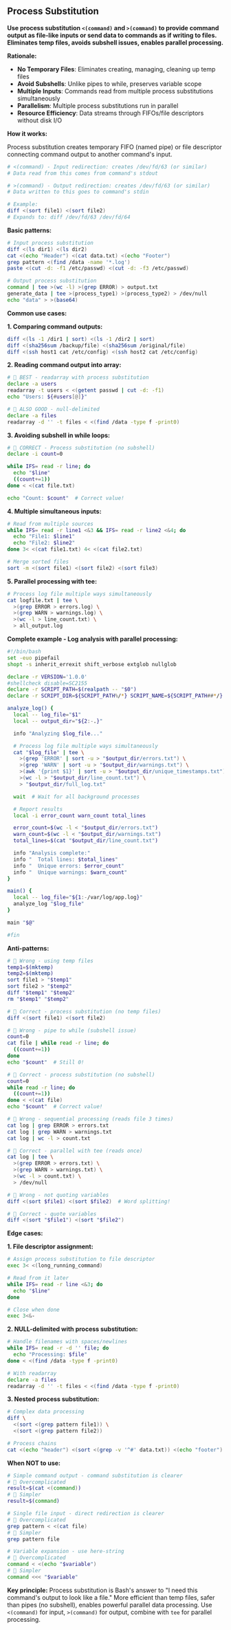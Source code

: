 ## Process Substitution

**Use process substitution `<(command)` and `>(command)` to provide command output as file-like inputs or send data to commands as if writing to files. Eliminates temp files, avoids subshell issues, enables parallel processing.**

**Rationale:**

- **No Temporary Files**: Eliminates creating, managing, cleaning up temp files
- **Avoid Subshells**: Unlike pipes to while, preserves variable scope
- **Multiple Inputs**: Commands read from multiple process substitutions simultaneously
- **Parallelism**: Multiple process substitutions run in parallel
- **Resource Efficiency**: Data streams through FIFOs/file descriptors without disk I/O

**How it works:**

Process substitution creates temporary FIFO (named pipe) or file descriptor connecting command output to another command's input.

```bash
# <(command) - Input redirection: creates /dev/fd/63 (or similar)
# Data read from this comes from command's stdout

# >(command) - Output redirection: creates /dev/fd/63 (or similar)
# Data written to this goes to command's stdin

# Example:
diff <(sort file1) <(sort file2)
# Expands to: diff /dev/fd/63 /dev/fd/64
```

**Basic patterns:**

```bash
# Input process substitution
diff <(ls dir1) <(ls dir2)
cat <(echo "Header") <(cat data.txt) <(echo "Footer")
grep pattern <(find /data -name '*.log')
paste <(cut -d: -f1 /etc/passwd) <(cut -d: -f3 /etc/passwd)

# Output process substitution
command | tee >(wc -l) >(grep ERROR) > output.txt
generate_data | tee >(process_type1) >(process_type2) > /dev/null
echo "data" > >(base64)
```

**Common use cases:**

**1. Comparing command outputs:**

```bash
diff <(ls -1 /dir1 | sort) <(ls -1 /dir2 | sort)
diff <(sha256sum /backup/file) <(sha256sum /original/file)
diff <(ssh host1 cat /etc/config) <(ssh host2 cat /etc/config)
```

**2. Reading command output into array:**

```bash
#  BEST - readarray with process substitution
declare -a users
readarray -t users < <(getent passwd | cut -d: -f1)
echo "Users: ${#users[@]}"

#  ALSO GOOD - null-delimited
declare -a files
readarray -d '' -t files < <(find /data -type f -print0)
```

**3. Avoiding subshell in while loops:**

```bash
#  CORRECT - Process substitution (no subshell)
declare -i count=0

while IFS= read -r line; do
  echo "$line"
  ((count+=1))
done < <(cat file.txt)

echo "Count: $count"  # Correct value!
```

**4. Multiple simultaneous inputs:**

```bash
# Read from multiple sources
while IFS= read -r line1 <&3 && IFS= read -r line2 <&4; do
  echo "File1: $line1"
  echo "File2: $line2"
done 3< <(cat file1.txt) 4< <(cat file2.txt)

# Merge sorted files
sort -m <(sort file1) <(sort file2) <(sort file3)
```

**5. Parallel processing with tee:**

```bash
# Process log file multiple ways simultaneously
cat logfile.txt | tee \
  >(grep ERROR > errors.log) \
  >(grep WARN > warnings.log) \
  >(wc -l > line_count.txt) \
  > all_output.log
```

**Complete example - Log analysis with parallel processing:**

```bash
#!/bin/bash
set -euo pipefail
shopt -s inherit_errexit shift_verbose extglob nullglob

declare -r VERSION='1.0.0'
#shellcheck disable=SC2155
declare -r SCRIPT_PATH=$(realpath -- "$0")
declare -r SCRIPT_DIR=${SCRIPT_PATH%/*} SCRIPT_NAME=${SCRIPT_PATH##*/}

analyze_log() {
  local -- log_file="$1"
  local -- output_dir="${2:-.}"

  info "Analyzing $log_file..."

  # Process log file multiple ways simultaneously
  cat "$log_file" | tee \
    >(grep 'ERROR' | sort -u > "$output_dir/errors.txt") \
    >(grep 'WARN' | sort -u > "$output_dir/warnings.txt") \
    >(awk '{print $1}' | sort -u > "$output_dir/unique_timestamps.txt") \
    >(wc -l > "$output_dir/line_count.txt") \
    > "$output_dir/full_log.txt"

  wait  # Wait for all background processes

  # Report results
  local -i error_count warn_count total_lines

  error_count=$(wc -l < "$output_dir/errors.txt")
  warn_count=$(wc -l < "$output_dir/warnings.txt")
  total_lines=$(cat "$output_dir/line_count.txt")

  info "Analysis complete:"
  info "  Total lines: $total_lines"
  info "  Unique errors: $error_count"
  info "  Unique warnings: $warn_count"
}

main() {
  local -- log_file="${1:-/var/log/app.log}"
  analyze_log "$log_file"
}

main "$@"

#fin
```

**Anti-patterns:**

```bash
#  Wrong - using temp files
temp1=$(mktemp)
temp2=$(mktemp)
sort file1 > "$temp1"
sort file2 > "$temp2"
diff "$temp1" "$temp2"
rm "$temp1" "$temp2"

#  Correct - process substitution (no temp files)
diff <(sort file1) <(sort file2)

#  Wrong - pipe to while (subshell issue)
count=0
cat file | while read -r line; do
  ((count+=1))
done
echo "$count"  # Still 0!

#  Correct - process substitution (no subshell)
count=0
while read -r line; do
  ((count+=1))
done < <(cat file)
echo "$count"  # Correct value!

#  Wrong - sequential processing (reads file 3 times)
cat log | grep ERROR > errors.txt
cat log | grep WARN > warnings.txt
cat log | wc -l > count.txt

#  Correct - parallel with tee (reads once)
cat log | tee \
  >(grep ERROR > errors.txt) \
  >(grep WARN > warnings.txt) \
  >(wc -l > count.txt) \
  > /dev/null

#  Wrong - not quoting variables
diff <(sort $file1) <(sort $file2)  # Word splitting!

#  Correct - quote variables
diff <(sort "$file1") <(sort "$file2")
```

**Edge cases:**

**1. File descriptor assignment:**

```bash
# Assign process substitution to file descriptor
exec 3< <(long_running_command)

# Read from it later
while IFS= read -r line <&3; do
  echo "$line"
done

# Close when done
exec 3<&-
```

**2. NULL-delimited with process substitution:**

```bash
# Handle filenames with spaces/newlines
while IFS= read -r -d '' file; do
  echo "Processing: $file"
done < <(find /data -type f -print0)

# With readarray
declare -a files
readarray -d '' -t files < <(find /data -type f -print0)
```

**3. Nested process substitution:**

```bash
# Complex data processing
diff \
  <(sort <(grep pattern file1)) \
  <(sort <(grep pattern file2))

# Process chains
cat <(echo "header") <(sort <(grep -v '^#' data.txt)) <(echo "footer")
```

**When NOT to use:**

```bash
# Simple command output - command substitution is clearer
#  Overcomplicated
result=$(cat <(command))
#  Simpler
result=$(command)

# Single file input - direct redirection is clearer
#  Overcomplicated
grep pattern < <(cat file)
#  Simpler
grep pattern file

# Variable expansion - use here-string
#  Overcomplicated
command < <(echo "$variable")
#  Simpler
command <<< "$variable"
```

**Key principle:** Process substitution is Bash's answer to "I need this command's output to look like a file." More efficient than temp files, safer than pipes (no subshell), enables powerful parallel data processing. Use `<(command)` for input, `>(command)` for output, combine with `tee` for parallel processing.
